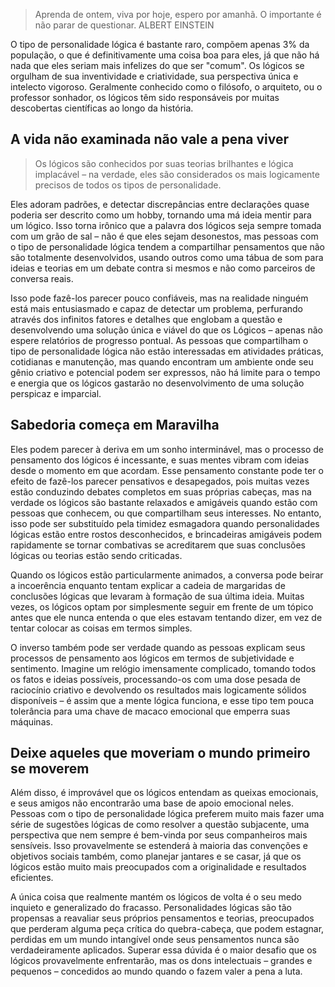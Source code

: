 > Aprenda de ontem, viva por hoje, espero por amanhã. O importante é não parar de questionar.
ALBERT EINSTEIN

O tipo de personalidade lógica é bastante raro, compõem apenas 3% da população, o que é definitivamente uma coisa boa para eles, já que não há nada que eles seriam mais infelizes do que ser "comum". Os lógicos se orgulham de sua inventividade e criatividade, sua perspectiva única e intelecto vigoroso. Geralmente conhecido como o filósofo, o arquiteto, ou o professor sonhador, os lógicos têm sido responsáveis por muitas descobertas científicas ao longo da história.

## A vida não examinada não vale a pena viver

> Os lógicos são conhecidos por suas teorias brilhantes e lógica implacável – na verdade, eles são considerados os mais logicamente precisos de todos os tipos de personalidade.

Eles adoram padrões, e detectar discrepâncias entre declarações quase poderia ser descrito como um hobby, tornando uma má ideia mentir para um lógico. Isso torna irônico que a palavra dos lógicos seja sempre tomada com um grão de sal – não é que eles sejam desonestos, mas pessoas com o tipo de personalidade lógica tendem a compartilhar pensamentos que não são totalmente desenvolvidos, usando outros como uma tábua de som para ideias e teorias em um debate contra si mesmos e não como parceiros de conversa reais.

Isso pode fazê-los parecer pouco confiáveis, mas na realidade ninguém está mais entusiasmado e capaz de detectar um problema, perfurando através dos infinitos fatores e detalhes que englobam a questão e desenvolvendo uma solução única e viável do que os Lógicos – apenas não espere relatórios de progresso pontual. As pessoas que compartilham o tipo de personalidade lógica não estão interessadas em atividades práticas, cotidianas e manutenção, mas quando encontram um ambiente onde seu gênio criativo e potencial podem ser expressos, não há limite para o tempo e energia que os lógicos gastarão no desenvolvimento de uma solução perspicaz e imparcial.

## Sabedoria começa em Maravilha

Eles podem parecer à deriva em um sonho interminável, mas o processo de pensamento dos lógicos é incessante, e suas mentes vibram com ideias desde o momento em que acordam. Esse pensamento constante pode ter o efeito de fazê-los parecer pensativos e desapegados, pois muitas vezes estão conduzindo debates completos em suas próprias cabeças, mas na verdade os lógicos são bastante relaxados e amigáveis quando estão com pessoas que conhecem, ou que compartilham seus interesses. No entanto, isso pode ser substituído pela timidez esmagadora quando personalidades lógicas estão entre rostos desconhecidos, e brincadeiras amigáveis podem rapidamente se tornar combativas se acreditarem que suas conclusões lógicas ou teorias estão sendo criticadas.

Quando os lógicos estão particularmente animados, a conversa pode beirar a incoerência enquanto tentam explicar a cadeia de margaridas de conclusões lógicas que levaram à formação de sua última ideia. Muitas vezes, os lógicos optam por simplesmente seguir em frente de um tópico antes que ele nunca entenda o que eles estavam tentando dizer, em vez de tentar colocar as coisas em termos simples.

O inverso também pode ser verdade quando as pessoas explicam seus processos de pensamento aos lógicos em termos de subjetividade e sentimento. Imagine um relógio imensamente complicado, tomando todos os fatos e ideias possíveis, processando-os com uma dose pesada de raciocínio criativo e devolvendo os resultados mais logicamente sólidos disponíveis – é assim que a mente lógica funciona, e esse tipo tem pouca tolerância para uma chave de macaco emocional que emperra suas máquinas.

## Deixe aqueles que moveriam o mundo primeiro se moverem

Além disso, é improvável que os lógicos entendam as queixas emocionais, e seus amigos não encontrarão uma base de apoio emocional neles. Pessoas com o tipo de personalidade lógica preferem muito mais fazer uma série de sugestões lógicas de como resolver a questão subjacente, uma perspectiva que nem sempre é bem-vinda por seus companheiros mais sensíveis. Isso provavelmente se estenderá à maioria das convenções e objetivos sociais também, como planejar jantares e se casar, já que os lógicos estão muito mais preocupados com a originalidade e resultados eficientes.

A única coisa que realmente mantém os lógicos de volta é o seu medo inquieto e generalizado do fracasso. Personalidades lógicas são tão propensas a reavaliar seus próprios pensamentos e teorias, preocupados que perderam alguma peça crítica do quebra-cabeça, que podem estagnar, perdidas em um mundo intangível onde seus pensamentos nunca são verdadeiramente aplicados. Superar essa dúvida é o maior desafio que os lógicos provavelmente enfrentarão, mas os dons intelectuais – grandes e pequenos – concedidos ao mundo quando o fazem valer a pena a luta.